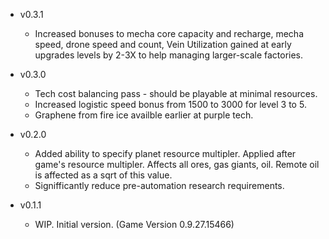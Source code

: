 - v0.3.1
    - Increased bonuses to mecha core capacity and recharge, mecha speed, drone speed and count, Vein Utilization gained at early upgrades levels by 2-3X to help managing larger-scale factories.

- v0.3.0
    - Tech cost balancing pass - should be playable at minimal resources.
    - Increased logistic speed bonus from 1500 to 3000 for level 3 to 5.
    - Graphene from fire ice availble earlier at purple tech.

- v0.2.0
    - Added ability to specify planet resource multipler. Applied after game's resource multipler. Affects all ores, gas giants, oil. Remote oil is affected as a sqrt of this value.
    - Signifficantly reduce pre-automation research requirements.

- v0.1.1
    - WIP. Initial version. (Game Version 0.9.27.15466)